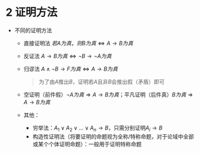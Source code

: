 # 2 证明方法

* 不同的证明方法

  * 直接证明法 $若A为真，则B为真 \Leftrightarrow A\rightarrow B为真$​
  * 反证法 $A\rightarrow B为真 \Leftrightarrow \neg B\rightarrow \neg A为真$​
  * 归谬法 $A\wedge \neg B \rightarrow F 为真 \Leftrightarrow A\rightarrow B为真$

    > 为了由$A$推出$B$，证明若$A$且非$B$会推出假（矛盾）即可
    >
  * 空证明（前件假）$\neg A为真 \Rightarrow A\rightarrow B为真$；平凡证明（后件真）$B为真\Rightarrow A\rightarrow B为真$
  * 其他：

    * 穷举法：$A_1\vee A_2\vee...\vee A_n\to B$，只需分别证明$A_i\to B$​
    * 构造性证明法（将要证明的命题视为全称/特称命题，对于论域中全部或某个个体证明命题）：一般用于证明特称命题
